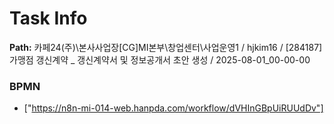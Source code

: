 # Task Info

**Path:** 카페24(주)\본사사업장\[CG]MI본부\창업센터\사업운영1 / hjkim16 / [284187] 가맹점 갱신계약 _ 갱신계약서 및 정보공개서 초안 생성 / 2025-08-01_00-00-00

### BPMN
- ["https://n8n-mi-014-web.hanpda.com/workflow/dVHInGBpUiRUUdDv"]

